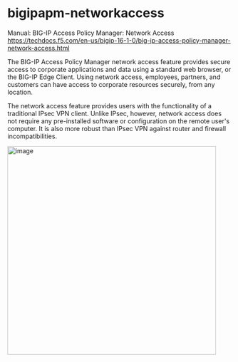 # bigipapm-networkaccess

Manual: BIG-IP Access Policy Manager: Network Access
https://techdocs.f5.com/en-us/bigip-16-1-0/big-ip-access-policy-manager-network-access.html

The BIG-IP Access Policy Manager network access feature provides secure access to corporate applications and data using a standard web browser, or the BIG-IP Edge Client. Using network access, employees, partners, and customers can have access to corporate resources securely, from any location. 

The network access feature provides users with the functionality of a traditional IPsec VPN client. Unlike IPsec, however, network access does not require any pre-installed software or configuration on the remote user's computer. It is also more robust than IPsec VPN against router and firewall incompatibilities.

<img width="468" alt="image" src="https://github.com/michelangelodorado/bigipapm-networkaccess/assets/102953584/f88cafd6-4d29-4d58-8b19-056dcb30d16e">
